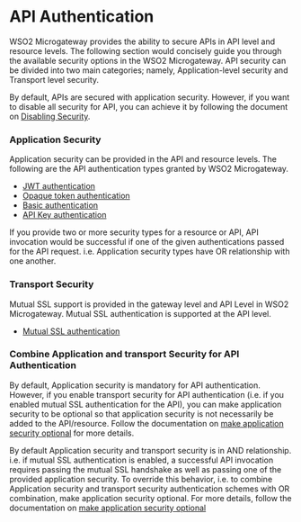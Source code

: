 # API Authentication

WSO2 Microgateway provides the ability to secure APIs in API level and resource levels. The following section would concisely guide you through the available security options in the WSO2 Microgateway. API security can be divided into two main categories; namely, Application-level security and Transport level security.

By default, APIs are secured with application security. However, if you want to disable all security for API, you can achieve it by following the document on [Disabling Security](/how-tos/security/api-authentication/api-authentication/).

### Application Security

Application security can be provided in the API and resource levels. The following are the API authentication types granted by WSO2 Microgateway.

-   [JWT authentication]({{base_path}}/how-tos/security/api-authentication/secure-apis-using-oauth2.0-access-tokens/secure-apis-using-jwt-self-contained-jwt/)
-   [Opaque token authentication]({{base_path}}/how-tos/security/api-authentication/secure-apis-using-oauth2.0-access-tokens/secure-apis-using-opaque-tokens/)
-   [Basic authentication]({{base_path}}/how-tos/security/api-authentication/basic-authentication/)
-   [API Key authentication]({{base_path}}/how-tos/security/api-authentication/api-key-authentication/)

If you provide two or more security types for a resource or API, API invocation would be successful if one of the given authentications passed for the API request. i.e. Application security types have OR relationship with one another.

### Transport Security

Mutual SSL support is provided in the gateway level and API Level in WSO2 Microgateway. Mutual SSL authentication is supported at the API level.

-   [Mutual SSL authentication]({{base_path}}/how-tos/security/api-authentication/mutual-ssl-authentication/)

### Combine Application and transport Security for API Authentication

By default, Application security is mandatory for API authentication. However, if you enable transport security for API authentication (i.e. if you enabled mutual SSL authentication for the API), you can make application security to be optional so that application security is not necessarily be added to the API/resource. Follow the documentation on [make application security optional]({{base_path}}/how-tos/security/api-authentication/making-application-security-optional/) for more details.

By default Application security and transport security is in AND relationship. i.e. if mutual SSL authentication is enabled, a successful API invocation requires passing the mutual SSL handshake as well as passing one of the provided application security. To override this behavior, i.e. to combine Application security and transport security authentication schemes with OR combination, make application security optional. For more details, follow the documentation on [make application security optional]({{base_path}}/how-tos/security/api-authentication/making-application-security-optional/)

